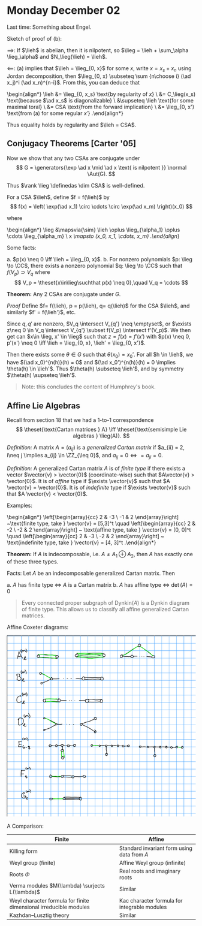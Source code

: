 # Monday December 02

Last time:
Something about Engel.


Sketch of proof of (b):

$\implies$:
If $\lieh$ is abelian, then it is nilpotent, so $\lieg = \lieh + \sum_\alpha \lieg_\alpha$ and $N_\lieg(\lieh) = \lieh$.

$\impliedby$:
(a) implies that $\lieh = \lieg_{0, x}$ for some $x$, write $x = x_s + x_n$ using Jordan decomposition, then $\lieg_{0, x} \subseteq \sum {n\choose i} (\ad x_j)^i (\ad x_n)^{n-i}$.
From this, you can deduce that

\begin{align*}
\lieh 
&= \lieg_{0, x_s} \text{by regularity of $x$} \\
&= C_\lieg(x_s) \text{because $\ad x_s$ is diagonalizable} \\
&\supseteq \lieh \text{for some maximal toral} \\
&= CSA \text{from the forward implication} \\
&= \lieg_{0, x'} \text{from (a) for some regular $x'$}
.\end{align*}

Thus equality holds by regularity and $\lieh = CSA$.

## Conjugacy Theorems [Carter '05]

Now we show that any two CSAs are conjugate under
$$
G = \generators{\exp \ad x \mid \ad x \text{ is nilpotent }} \normal \Aut(G).
$$

Thus $\rank \lieg \definedas \dim CSA$ is well-defined.

For a CSA $\lieh$, define $f = f(\lieh)$ by 
$$
f(x) = \left( \exp(\ad x_1) \circ \cdots \circ \exp(\ad x_m) \right)(x_0)
$$

where 

\begin{align*}
\lieg &\mapsvia{\sim} \lieh \oplus \lieg_{\alpha_1} \oplus \cdots \lieg_{\alpha_m} \\
x *\mapsto (x_0, x_1, \cdots, x_m)
.\end{align*}

Some facts:

a. $p(x) \neq 0 \iff \lieh = \lieg_{0, x}$.
b. For nonzero polynomials $p: \lieg \to \CC$, there exists a nonzero polynomial $q: \lieg \to \CC$ such that $f(V_p) \supset V_q$ where
$$
V_p = \theset{x\in\lieg\suchthat p(x) \neq 0},\quad V_q = \cdots
$$

**Theorem:**
Any 2 CSAs are conjugate under $G$.


*Proof*
Define $f= f(\lieh), p = p(\lieh), q= q(\lieh)$ for the CSA $\lieh$, and similarly $f' = f(\lieh')$, etc.

Since $q, q'$ are nonzero, $V_q \intersect V_{q'} \neq \emptyset$, or $\exists z\neq 0 \in V_q \intersect V_{q'} \subset f(V_p) \intersect f'(V_p)$.
We then get can $x\in \lieg, x' \in \lieg$ such that $z = f(x) = f'(x')$ with $p(x) \neq 0, p'(x') \neq 0 \iff \lieh = \lieg_{0, x}, \lieh' = \lieg_{0, x'}$.

Then there exists some $\theta \in G$ such that $\theta(x_0) = x_0'$.
For all $h \in \lieh$, we have $(\ad x_0)^{n(h)}(h) = 0$ and $(\ad x_0')^{n(h)}(h) = 0 \implies \theta(h) \in \lieh'$.
Thus $\theta(h) \subseteq \lieh'$, and by symmetry $\theta(h) \supseteq \lieh'$.

> Note: this concludes the content of Humphrey's book.

## Affine Lie Algebras

Recall from section 18 that we had a 1-to-1 correspondence
$$
\theset{\text{Cartan matrices } A} \iff \theset{\text{semisimple Lie algebras } \lieg(A)}.
$$

*Definition:*
A matrix $A = (a_{ij})$ is a *generalized Cartan matrix* if $a_{ii} = 2, i\neq j \implies a_{ij} \in \ZZ_{\leq 0}$, and $a_{ij} = 0 \iff = a_{ji} = 0$.

*Definition:*
A generalized Cartan matrix $A$ is of *finite type* if there exists a vector $\vector{v} > \vector{0}$ (coordinate-wise) such that $A\vector{v} > \vector{0}$.
It is of *affine* type if $\exists \vector{v}$ such that $A \vector{v} = \vector{0}$.
It is of *indefinite* type if $\exists \vector{v}$ such that $A \vector{v} < \vector{0}$.

Examples:

\begin{align*}
\left[\begin{array}{cc} 
2 & -3 \\ 
-1 & 2 
\end{array}\right] ~\text{finite type, take } \vector{v} = [5,3]^t
\quad
\left[\begin{array}{cc} 
2 & -2 \\ 
-2 & 2 
\end{array}\right] ~ \text{affine type, take } \vector{v} = [0, 0]^t
\quad
\left[\begin{array}{cc} 
2 & -3 \\ 
-2 & 2 
\end{array}\right] ~ \text{indefinite type, take } \vector{v} = [4, 3]^t
.\end{align*}

**Theorem:**
If $A$ is indecomposable, i.e. $A \neq A_1 \oplus A_2$, then $A$ has exactly one of these three types.

Facts:
Let $A$ be an indecomposable generalized Cartan matrix. Then

a. $A$ has finite type $\iff$ $A$ is a Cartan matrix
b. $A$ has affine type $\iff$ $\det(A) = 0$

> Every connected proper subgraph of $\mathrm{Dynkin}(A)$ is a Dynkin diagram of finite type. This allows us to classify all affine generalized Cartan matrices.

Affine Coxeter diagrams:

![Image](figures/2019-12-02-09:54.png)

A Comparison:

|Finite                                                            | Affine|
| ---- | --- |
| Killing form                                                      | Standard invariant form using data from $A$ |
| Weyl group (finite)                                               | Affine Weyl group (infinite) |
| Roots $\Phi$                                                      | Real roots and imaginary roots |
| Verma modules $M(\lambda) \surjects L(\lambda)$                   | Similar |
| Weyl character formula for finite dimensional irreducible modules | Kac character formula for integrable modules |
| Kazhdan–Lusztig theory                                           | Similar |
